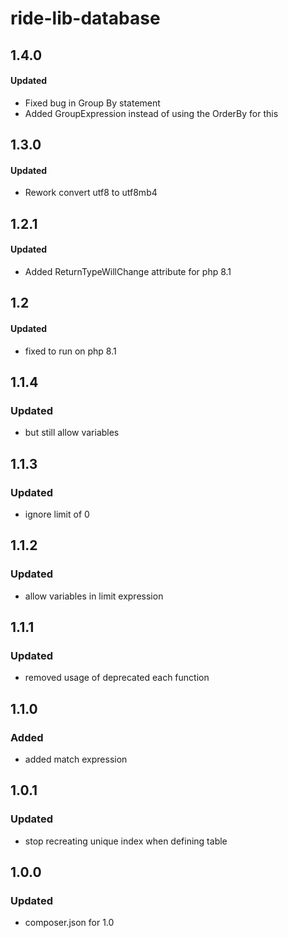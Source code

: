 # ride-lib-database
## 1.4.0
#### Updated
- Fixed bug in Group By statement 
- Added GroupExpression instead of using the OrderBy for this
## 1.3.0
#### Updated
- Rework convert utf8 to utf8mb4
## 1.2.1
#### Updated
- Added ReturnTypeWillChange attribute for php 8.1
## 1.2
#### Updated
- fixed to run on php 8.1
## 1.1.4
### Updated
- but still allow variables

## 1.1.3
### Updated
- ignore limit of 0

## 1.1.2
### Updated
- allow variables in limit expression

## 1.1.1
### Updated
- removed usage of deprecated each function

## 1.1.0
### Added
- added match expression

## 1.0.1
### Updated
- stop recreating unique index when defining table

## 1.0.0
### Updated
- composer.json for 1.0
